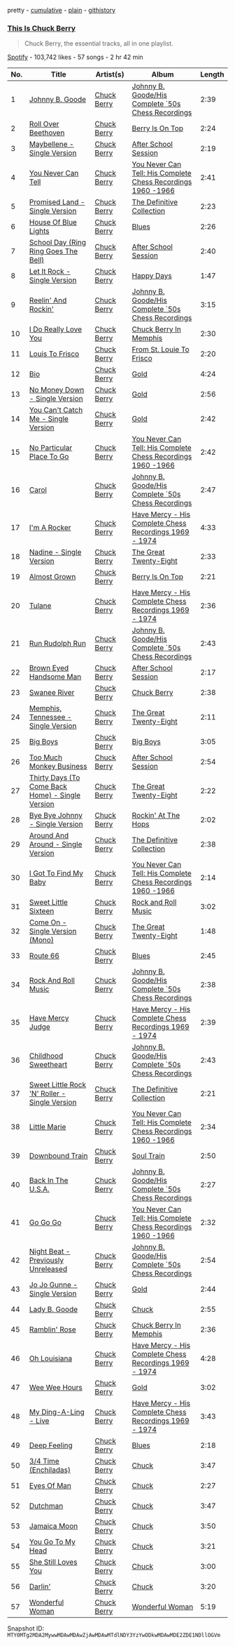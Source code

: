 pretty - [cumulative](/playlists/cumulative/37i9dQZF1DX0LonJ1uN97e.md) - [plain](/playlists/plain/37i9dQZF1DX0LonJ1uN97e) - [githistory](https://github.githistory.xyz/mackorone/spotify-playlist-archive/blob/main/playlists/plain/37i9dQZF1DX0LonJ1uN97e)

### [This Is Chuck Berry](https://open.spotify.com/playlist/37i9dQZF1DX0LonJ1uN97e)

> Chuck Berry, the essential tracks, all in one playlist.

[Spotify](https://open.spotify.com/user/spotify) - 103,742 likes - 57 songs - 2 hr 42 min

| No. | Title | Artist(s) | Album | Length |
|---|---|---|---|---|
| 1 | [Johnny B\. Goode](https://open.spotify.com/track/4GHF75LwRT2Hsv9z3ZXpM8) | [Chuck Berry](https://open.spotify.com/artist/293zczrfYafIItmnmM3coR) | [Johnny B\. Goode/His Complete \`50s Chess Recordings](https://open.spotify.com/album/4ftxTaRQdhKNoazScTMiiE) | 2:39 |
| 2 | [Roll Over Beethoven](https://open.spotify.com/track/49vvBOlcnR3X4ArmnZMPL3) | [Chuck Berry](https://open.spotify.com/artist/293zczrfYafIItmnmM3coR) | [Berry Is On Top](https://open.spotify.com/album/7qIlDCv2QNNtCrauUzPPP2) | 2:24 |
| 3 | [Maybellene \- Single Version](https://open.spotify.com/track/6cYSSiMroBAZj6dFxSlwVY) | [Chuck Berry](https://open.spotify.com/artist/293zczrfYafIItmnmM3coR) | [After School Session](https://open.spotify.com/album/2v7zCFsnfuxykZoRkH5zmN) | 2:19 |
| 4 | [You Never Can Tell](https://open.spotify.com/track/7xcFTtcCiyRvqLLq8s61WF) | [Chuck Berry](https://open.spotify.com/artist/293zczrfYafIItmnmM3coR) | [You Never Can Tell: His Complete Chess Recordings 1960 \-1966](https://open.spotify.com/album/1dDdgIg8pDTCfsqQwdHJJM) | 2:41 |
| 5 | [Promised Land \- Single Version](https://open.spotify.com/track/4FrXyorWVvMe2j7ON2HMw6) | [Chuck Berry](https://open.spotify.com/artist/293zczrfYafIItmnmM3coR) | [The Definitive Collection](https://open.spotify.com/album/0zIezirCdDHKPkxbkAZSA2) | 2:23 |
| 6 | [House Of Blue Lights](https://open.spotify.com/track/0iVcJZ8bjL82406m2og7Df) | [Chuck Berry](https://open.spotify.com/artist/293zczrfYafIItmnmM3coR) | [Blues](https://open.spotify.com/album/7tlJjyQw0cDB9R2lIXw2ey) | 2:26 |
| 7 | [School Day \(Ring Ring Goes The Bell\)](https://open.spotify.com/track/3hNcrk8Ypht0x5CuT7pJnS) | [Chuck Berry](https://open.spotify.com/artist/293zczrfYafIItmnmM3coR) | [After School Session](https://open.spotify.com/album/2v7zCFsnfuxykZoRkH5zmN) | 2:40 |
| 8 | [Let It Rock \- Single Version](https://open.spotify.com/track/5Bbo2hV3SNH2eMA7NEnnYa) | [Chuck Berry](https://open.spotify.com/artist/293zczrfYafIItmnmM3coR) | [Happy Days](https://open.spotify.com/album/07mdxE1ESLNEGZZVZaRE6S) | 1:47 |
| 9 | [Reelin' And Rockin'](https://open.spotify.com/track/6inKbOVUyJxnA9laEG5k82) | [Chuck Berry](https://open.spotify.com/artist/293zczrfYafIItmnmM3coR) | [Johnny B\. Goode/His Complete \`50s Chess Recordings](https://open.spotify.com/album/4ftxTaRQdhKNoazScTMiiE) | 3:15 |
| 10 | [I Do Really Love You](https://open.spotify.com/track/2RecPTEaIKJLvhdGtAEejZ) | [Chuck Berry](https://open.spotify.com/artist/293zczrfYafIItmnmM3coR) | [Chuck Berry In Memphis](https://open.spotify.com/album/7gwiE2IHDhH3FQqWcZBi34) | 2:30 |
| 11 | [Louis To Frisco](https://open.spotify.com/track/5Hpwji60N7OQrAse19gdeV) | [Chuck Berry](https://open.spotify.com/artist/293zczrfYafIItmnmM3coR) | [From St\. Louie To Frisco](https://open.spotify.com/album/5bPEg1h4gWev1ELAJ0SgAb) | 2:20 |
| 12 | [Bio](https://open.spotify.com/track/2J4yxbvsKbzSxOW4jMHRh6) | [Chuck Berry](https://open.spotify.com/artist/293zczrfYafIItmnmM3coR) | [Gold](https://open.spotify.com/album/6797FWDUgY9RgtlcKbaNLd) | 4:24 |
| 13 | [No Money Down \- Single Version](https://open.spotify.com/track/5krmslCy7BtTKGj7nOonBC) | [Chuck Berry](https://open.spotify.com/artist/293zczrfYafIItmnmM3coR) | [Gold](https://open.spotify.com/album/7EAya7Hj01YTP9mxLK12SY) | 2:56 |
| 14 | [You Can't Catch Me \- Single Version](https://open.spotify.com/track/4yj3XyAu7rsAvbTvARVnzj) | [Chuck Berry](https://open.spotify.com/artist/293zczrfYafIItmnmM3coR) | [Gold](https://open.spotify.com/album/6797FWDUgY9RgtlcKbaNLd) | 2:42 |
| 15 | [No Particular Place To Go](https://open.spotify.com/track/0mTtWQ6A4zKzlDfUvXDmwe) | [Chuck Berry](https://open.spotify.com/artist/293zczrfYafIItmnmM3coR) | [You Never Can Tell: His Complete Chess Recordings 1960 \-1966](https://open.spotify.com/album/1dDdgIg8pDTCfsqQwdHJJM) | 2:42 |
| 16 | [Carol](https://open.spotify.com/track/38ine5ElPWJfe4ndHdt8XN) | [Chuck Berry](https://open.spotify.com/artist/293zczrfYafIItmnmM3coR) | [Johnny B\. Goode/His Complete \`50s Chess Recordings](https://open.spotify.com/album/4ftxTaRQdhKNoazScTMiiE) | 2:47 |
| 17 | [I'm A Rocker](https://open.spotify.com/track/561Y8on8rdXUpx0HVxQgFJ) | [Chuck Berry](https://open.spotify.com/artist/293zczrfYafIItmnmM3coR) | [Have Mercy \- His Complete Chess Recordings 1969 \- 1974](https://open.spotify.com/album/0mnvXXNuLQb8XPe7WbGC40) | 4:33 |
| 18 | [Nadine \- Single Version](https://open.spotify.com/track/1A3YfBV8LBBKgu6QwnWcUB) | [Chuck Berry](https://open.spotify.com/artist/293zczrfYafIItmnmM3coR) | [The Great Twenty\-Eight](https://open.spotify.com/album/1MEavknY0Ptw78jnCMYsa6) | 2:33 |
| 19 | [Almost Grown](https://open.spotify.com/track/05k0JUkZjGB7VRaOb0gqFr) | [Chuck Berry](https://open.spotify.com/artist/293zczrfYafIItmnmM3coR) | [Berry Is On Top](https://open.spotify.com/album/7qIlDCv2QNNtCrauUzPPP2) | 2:21 |
| 20 | [Tulane](https://open.spotify.com/track/1RLuW6WTizsdDg3aMJyqqS) | [Chuck Berry](https://open.spotify.com/artist/293zczrfYafIItmnmM3coR) | [Have Mercy \- His Complete Chess Recordings 1969 \- 1974](https://open.spotify.com/album/0mnvXXNuLQb8XPe7WbGC40) | 2:36 |
| 21 | [Run Rudolph Run](https://open.spotify.com/track/2YRAHBcCATVlCgVQg8Mitd) | [Chuck Berry](https://open.spotify.com/artist/293zczrfYafIItmnmM3coR) | [Johnny B\. Goode/His Complete \`50s Chess Recordings](https://open.spotify.com/album/4ftxTaRQdhKNoazScTMiiE) | 2:43 |
| 22 | [Brown Eyed Handsome Man](https://open.spotify.com/track/2iBM7XvFItUTs69cjYXW9c) | [Chuck Berry](https://open.spotify.com/artist/293zczrfYafIItmnmM3coR) | [After School Session](https://open.spotify.com/album/2v7zCFsnfuxykZoRkH5zmN) | 2:17 |
| 23 | [Swanee River](https://open.spotify.com/track/0u7jB7FDK3Byrl59jdslHY) | [Chuck Berry](https://open.spotify.com/artist/293zczrfYafIItmnmM3coR) | [Chuck Berry](https://open.spotify.com/album/4YEazjzvlcISh0lLTHnSIy) | 2:38 |
| 24 | [Memphis, Tennessee \- Single Version](https://open.spotify.com/track/0F3RFAD3gmx5Wpj1WIYj1e) | [Chuck Berry](https://open.spotify.com/artist/293zczrfYafIItmnmM3coR) | [The Great Twenty\-Eight](https://open.spotify.com/album/1MEavknY0Ptw78jnCMYsa6) | 2:11 |
| 25 | [Big Boys](https://open.spotify.com/track/44ljyjfLTjjS3XuzoFh3Z5) | [Chuck Berry](https://open.spotify.com/artist/293zczrfYafIItmnmM3coR) | [Big Boys](https://open.spotify.com/album/3uQldXx6zh6T0DV6ztOW0J) | 3:05 |
| 26 | [Too Much Monkey Business](https://open.spotify.com/track/0GUtRIpAtAocBMPMnZx15M) | [Chuck Berry](https://open.spotify.com/artist/293zczrfYafIItmnmM3coR) | [After School Session](https://open.spotify.com/album/2v7zCFsnfuxykZoRkH5zmN) | 2:54 |
| 27 | [Thirty Days \(To Come Back Home\) \- Single Version](https://open.spotify.com/track/4mOF1z5HEmaFyaWkyYKxC6) | [Chuck Berry](https://open.spotify.com/artist/293zczrfYafIItmnmM3coR) | [The Great Twenty\-Eight](https://open.spotify.com/album/1MEavknY0Ptw78jnCMYsa6) | 2:22 |
| 28 | [Bye Bye Johnny \- Single Version](https://open.spotify.com/track/0jZ3qybHF3vgDncHiaUsDA) | [Chuck Berry](https://open.spotify.com/artist/293zczrfYafIItmnmM3coR) | [Rockin' At The Hops](https://open.spotify.com/album/0EZA9HYcmCaew0WdPIepn7) | 2:02 |
| 29 | [Around And Around \- Single Version](https://open.spotify.com/track/7uD64V2TdYFr9iRR07ddPW) | [Chuck Berry](https://open.spotify.com/artist/293zczrfYafIItmnmM3coR) | [The Definitive Collection](https://open.spotify.com/album/0zIezirCdDHKPkxbkAZSA2) | 2:38 |
| 30 | [I Got To Find My Baby](https://open.spotify.com/track/3GfAfNtnDLcsjQUTJlcoou) | [Chuck Berry](https://open.spotify.com/artist/293zczrfYafIItmnmM3coR) | [You Never Can Tell: His Complete Chess Recordings 1960 \-1966](https://open.spotify.com/album/1dDdgIg8pDTCfsqQwdHJJM) | 2:14 |
| 31 | [Sweet Little Sixteen](https://open.spotify.com/track/1MXXvEOpYKbF25J2YiWPXD) | [Chuck Berry](https://open.spotify.com/artist/293zczrfYafIItmnmM3coR) | [Rock and Roll Music](https://open.spotify.com/album/7xz7W4YesM8zIwiQkDt93n) | 3:02 |
| 32 | [Come On \- Single Version \(Mono\)](https://open.spotify.com/track/2bSSHA7slbAnM9E9VPoafS) | [Chuck Berry](https://open.spotify.com/artist/293zczrfYafIItmnmM3coR) | [The Great Twenty\-Eight](https://open.spotify.com/album/1MEavknY0Ptw78jnCMYsa6) | 1:48 |
| 33 | [Route 66](https://open.spotify.com/track/1zQrrkkPL23VZJTiG57hfa) | [Chuck Berry](https://open.spotify.com/artist/293zczrfYafIItmnmM3coR) | [Blues](https://open.spotify.com/album/7gJRNa3xHyTB9HKwo2SFPz) | 2:45 |
| 34 | [Rock And Roll Music](https://open.spotify.com/track/6tpjQpGdl8jM34o9ey61xP) | [Chuck Berry](https://open.spotify.com/artist/293zczrfYafIItmnmM3coR) | [Johnny B\. Goode/His Complete \`50s Chess Recordings](https://open.spotify.com/album/4ftxTaRQdhKNoazScTMiiE) | 2:38 |
| 35 | [Have Mercy Judge](https://open.spotify.com/track/4Xp6n3ViMb0Zq24KGrVvcA) | [Chuck Berry](https://open.spotify.com/artist/293zczrfYafIItmnmM3coR) | [Have Mercy \- His Complete Chess Recordings 1969 \- 1974](https://open.spotify.com/album/0mnvXXNuLQb8XPe7WbGC40) | 2:39 |
| 36 | [Childhood Sweetheart](https://open.spotify.com/track/30g15ElNASP3QH5JBmBZqk) | [Chuck Berry](https://open.spotify.com/artist/293zczrfYafIItmnmM3coR) | [Johnny B\. Goode/His Complete \`50s Chess Recordings](https://open.spotify.com/album/4ftxTaRQdhKNoazScTMiiE) | 2:43 |
| 37 | [Sweet Little Rock 'N' Roller \- Single Version](https://open.spotify.com/track/2xhqH3KUOTeU4siaNQnerm) | [Chuck Berry](https://open.spotify.com/artist/293zczrfYafIItmnmM3coR) | [The Definitive Collection](https://open.spotify.com/album/4ppwgsqRj1oT8sN9tsfVHk) | 2:21 |
| 38 | [Little Marie](https://open.spotify.com/track/06BfsUsNDjgPZCvOatfAXO) | [Chuck Berry](https://open.spotify.com/artist/293zczrfYafIItmnmM3coR) | [You Never Can Tell: His Complete Chess Recordings 1960 \-1966](https://open.spotify.com/album/1dDdgIg8pDTCfsqQwdHJJM) | 2:34 |
| 39 | [Downbound Train](https://open.spotify.com/track/16FisHkup3L75wW1CvFzec) | [Chuck Berry](https://open.spotify.com/artist/293zczrfYafIItmnmM3coR) | [Soul Train](https://open.spotify.com/album/2xX9SOtRB9on6YHNsZOjSL) | 2:50 |
| 40 | [Back In The U.S.A.](https://open.spotify.com/track/5EGQbWizRpBTNZOffKE1YR) | [Chuck Berry](https://open.spotify.com/artist/293zczrfYafIItmnmM3coR) | [Johnny B\. Goode/His Complete \`50s Chess Recordings](https://open.spotify.com/album/4ftxTaRQdhKNoazScTMiiE) | 2:27 |
| 41 | [Go Go Go](https://open.spotify.com/track/5qTz8Gadfbi2PDqbhjPtpM) | [Chuck Berry](https://open.spotify.com/artist/293zczrfYafIItmnmM3coR) | [You Never Can Tell: His Complete Chess Recordings 1960 \-1966](https://open.spotify.com/album/5NkVd9xseDSILmtIhMUnAo) | 2:32 |
| 42 | [Night Beat \- Previously Unreleased](https://open.spotify.com/track/6JyHGHCEIaMYn2kKiY9YZT) | [Chuck Berry](https://open.spotify.com/artist/293zczrfYafIItmnmM3coR) | [Johnny B\. Goode/His Complete \`50s Chess Recordings](https://open.spotify.com/album/4ftxTaRQdhKNoazScTMiiE) | 2:54 |
| 43 | [Jo Jo Gunne \- Single Version](https://open.spotify.com/track/290JnLgjJYpg1IAqvPGBLY) | [Chuck Berry](https://open.spotify.com/artist/293zczrfYafIItmnmM3coR) | [Gold](https://open.spotify.com/album/6797FWDUgY9RgtlcKbaNLd) | 2:44 |
| 44 | [Lady B\. Goode](https://open.spotify.com/track/3mtry5ywMoh9yz388egZb9) | [Chuck Berry](https://open.spotify.com/artist/293zczrfYafIItmnmM3coR) | [Chuck](https://open.spotify.com/album/74y5Z8TjHts4ATRMPZ7NLi) | 2:55 |
| 45 | [Ramblin' Rose](https://open.spotify.com/track/3HzenmYa0tPpxcHZnNtWuC) | [Chuck Berry](https://open.spotify.com/artist/293zczrfYafIItmnmM3coR) | [Chuck Berry In Memphis](https://open.spotify.com/album/7gwiE2IHDhH3FQqWcZBi34) | 2:36 |
| 46 | [Oh Louisiana](https://open.spotify.com/track/7mLDS58f3LlGBaST0uVSge) | [Chuck Berry](https://open.spotify.com/artist/293zczrfYafIItmnmM3coR) | [Have Mercy \- His Complete Chess Recordings 1969 \- 1974](https://open.spotify.com/album/0mnvXXNuLQb8XPe7WbGC40) | 4:28 |
| 47 | [Wee Wee Hours](https://open.spotify.com/track/3oLszVCfaFIfUrfGV1CyNu) | [Chuck Berry](https://open.spotify.com/artist/293zczrfYafIItmnmM3coR) | [Gold](https://open.spotify.com/album/6797FWDUgY9RgtlcKbaNLd) | 3:02 |
| 48 | [My Ding\-A\-Ling \- Live](https://open.spotify.com/track/5rJvilorz6UVTvjEHoPZV4) | [Chuck Berry](https://open.spotify.com/artist/293zczrfYafIItmnmM3coR) | [Have Mercy \- His Complete Chess Recordings 1969 \- 1974](https://open.spotify.com/album/0mnvXXNuLQb8XPe7WbGC40) | 3:43 |
| 49 | [Deep Feeling](https://open.spotify.com/track/5prdcGHWUAPxipEShWCt9B) | [Chuck Berry](https://open.spotify.com/artist/293zczrfYafIItmnmM3coR) | [Blues](https://open.spotify.com/album/7tlJjyQw0cDB9R2lIXw2ey) | 2:18 |
| 50 | [3/4 Time \(Enchiladas\)](https://open.spotify.com/track/66c7hgyw8CuyQXrqZuWit2) | [Chuck Berry](https://open.spotify.com/artist/293zczrfYafIItmnmM3coR) | [Chuck](https://open.spotify.com/album/74y5Z8TjHts4ATRMPZ7NLi) | 3:47 |
| 51 | [Eyes Of Man](https://open.spotify.com/track/5Ct3NYsxo6hZm67Vy0kqQl) | [Chuck Berry](https://open.spotify.com/artist/293zczrfYafIItmnmM3coR) | [Chuck](https://open.spotify.com/album/74y5Z8TjHts4ATRMPZ7NLi) | 2:27 |
| 52 | [Dutchman](https://open.spotify.com/track/2frsHNDxTSKVM7nPPUdtIk) | [Chuck Berry](https://open.spotify.com/artist/293zczrfYafIItmnmM3coR) | [Chuck](https://open.spotify.com/album/74y5Z8TjHts4ATRMPZ7NLi) | 3:47 |
| 53 | [Jamaica Moon](https://open.spotify.com/track/4omDeJHx4Lh8mJ91dxcERz) | [Chuck Berry](https://open.spotify.com/artist/293zczrfYafIItmnmM3coR) | [Chuck](https://open.spotify.com/album/74y5Z8TjHts4ATRMPZ7NLi) | 3:50 |
| 54 | [You Go To My Head](https://open.spotify.com/track/3ZQYM8r861tLmDBpkVKvCN) | [Chuck Berry](https://open.spotify.com/artist/293zczrfYafIItmnmM3coR) | [Chuck](https://open.spotify.com/album/74y5Z8TjHts4ATRMPZ7NLi) | 3:21 |
| 55 | [She Still Loves You](https://open.spotify.com/track/4ab2Xz6vsOVt9ZI1s3B1Gm) | [Chuck Berry](https://open.spotify.com/artist/293zczrfYafIItmnmM3coR) | [Chuck](https://open.spotify.com/album/74y5Z8TjHts4ATRMPZ7NLi) | 3:00 |
| 56 | [Darlin'](https://open.spotify.com/track/4yGYG9Md4QOkr8mIGGEbWn) | [Chuck Berry](https://open.spotify.com/artist/293zczrfYafIItmnmM3coR) | [Chuck](https://open.spotify.com/album/74y5Z8TjHts4ATRMPZ7NLi) | 3:20 |
| 57 | [Wonderful Woman](https://open.spotify.com/track/5C7cYOlblj9G0YQhKMG47n) | [Chuck Berry](https://open.spotify.com/artist/293zczrfYafIItmnmM3coR) | [Wonderful Woman](https://open.spotify.com/album/3ybOkYFPByDRpMNTgXnRLK) | 5:19 |

Snapshot ID: `MTY0MTg2MDA2MywwMDAwMDAwZjAwMDAwMTdlNDY3YzYwODkwMDAwMDE2ZDE1NDllOGVm`
